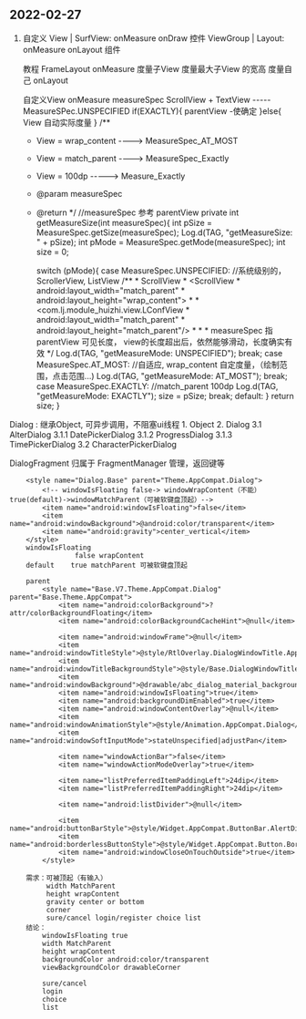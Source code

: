 ## 2022-02-27
1. 自定义
    View | SurfView: onMeasure onDraw 控件
    ViewGroup | Layout: onMeasure onLayout 组件

    教程 FrameLayout
        onMeasure
            度量子View
                度量最大子View 的宽高
            度量自己
        onLayout


     自定义View onMeasure measureSpec
     ScrollView + TextView -----MeasureSPec.UNSPECIFIED
     if(EXACTLY){
        parentView -使确定
     }else{
        View 自动实际度量
     }
    /**
     * View = wrap_content ----> MeasureSpec_AT_MOST
     * View = match_parent ----> MeasureSpec_Exactly
     * View = 100dp -----> Measure_Exactly
     * @param measureSpec
     * @return
     */
    //measureSpec 参考 parentView
    private int getMeasureSize(int measureSpec){
        int pSize = MeasureSpec.getSize(measureSpec);
        Log.d(TAG, "getMeasureSize: " + pSize);
        int pMode = MeasureSpec.getMode(measureSpec);
        int size = 0;

        switch (pMode){
            case MeasureSpec.UNSPECIFIED:
                //系统级别的，ScrollerView, ListView
                /**
                 * ScrollView
                 *    <ScrollView
                 *         android:layout_width="match_parent"
                 *         android:layout_height="wrap_content">
                 *
                 *         <com.lj.module_huizhi.view.LConfView
                 *             android:layout_width="match_parent"
                 *             android:layout_height="match_parent"/>
                 *     </ScrollView>
                 *
                 *     measureSpec 指parentView 可见长度， view的长度超出后，依然能够滑动，长度确实有效
                 */
                Log.d(TAG, "getMeasureMode: UNSPECIFIED");
                break;
            case MeasureSpec.AT_MOST:
                //自适应, wrap_content 自定度量，（绘制范围，点击范围...)
                Log.d(TAG, "getMeasureMode: AT_MOST");
                break;
            case MeasureSpec.EXACTLY:
                //match_parent 100dp
                Log.d(TAG, "getMeasureMode: EXACTLY");
                size = pSize;
                break;
            default:
        }
        return size;
    }
    
    
Dialog : 继承Object, 可异步调用，不阻塞ui线程
            1. Object
            2. Dialog
            3.1 AlterDialog
                3.1.1 DatePickerDialog
                3.1.2 ProgressDialog
                3.1.3 TimePickerDialog
            3.2 CharacterPickerDialog
            
DialogFragment
    归属于 FragmentManager 管理，返回键等
    
        <style name="Dialog.Base" parent="Theme.AppCompat.Dialog">
            <!-- windowIsFloating false-> windowWrapContent（不能） true(default)->windowMatchParent（可被软键盘顶起）-->
            <item name="android:windowIsFloating">false</item>
            <item name="android:windowBackground">@android:color/transparent</item>
            <item name="android:gravity">center_vertical</item>
        </style>
        windowIsFloating 
                    false wrapContent
        default    true matchParent 可被软键盘顶起
        
        parent
            <style name="Base.V7.Theme.AppCompat.Dialog" parent="Base.Theme.AppCompat">
                <item name="android:colorBackground">?attr/colorBackgroundFloating</item>
                <item name="android:colorBackgroundCacheHint">@null</item>
        
                <item name="android:windowFrame">@null</item>
                <item name="android:windowTitleStyle">@style/RtlOverlay.DialogWindowTitle.AppCompat</item>
                <item name="android:windowTitleBackgroundStyle">@style/Base.DialogWindowTitleBackground.AppCompat</item>
                <item name="android:windowBackground">@drawable/abc_dialog_material_background</item>
                <item name="android:windowIsFloating">true</item>
                <item name="android:backgroundDimEnabled">true</item>
                <item name="android:windowContentOverlay">@null</item>
                <item name="android:windowAnimationStyle">@style/Animation.AppCompat.Dialog</item>
                <item name="android:windowSoftInputMode">stateUnspecified|adjustPan</item>
        
                <item name="windowActionBar">false</item>
                <item name="windowActionModeOverlay">true</item>
        
                <item name="listPreferredItemPaddingLeft">24dip</item>
                <item name="listPreferredItemPaddingRight">24dip</item>
        
                <item name="android:listDivider">@null</item>
        
                <item name="android:buttonBarStyle">@style/Widget.AppCompat.ButtonBar.AlertDialog</item>
                <item name="android:borderlessButtonStyle">@style/Widget.AppCompat.Button.Borderless</item>
                <item name="android:windowCloseOnTouchOutside">true</item>
            </style>

        需求：可被顶起（有输入）
             width MatchParent
             height wrapContent
             gravity center or bottom
             corner
             sure/cancel login/register choice list 
        结论：
            windowIsFloating true
            width MatchParent
            height wrapContent
            backgroundColor android:color/transparent
            viewBackgroundColor drawableCorner
            
            sure/cancel
            login
            choice
            list
            